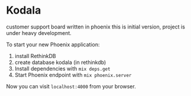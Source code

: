 # Kodala
customer support board written in phoenix
this is initial version, project is under heavy development.


To start your new Phoenix application:

1. install RethinkDB
2. create database kodala (in rethinkdb)
3. Install dependencies with `mix deps.get`
4. Start Phoenix endpoint with `mix phoenix.server`

Now you can visit `localhost:4000` from your browser.
